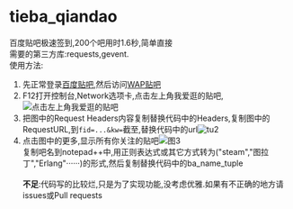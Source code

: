 # tieba_qiandao
百度贴吧极速签到,200个吧用时1.6秒,简单直接 <br />
需要的第三方库:requests,gevent.<br />
使用方法: <br />
1. 先正常登录[百度贴吧](tieba.baidu.com),然后访问[WAP贴吧](http://wapp.baidu.com/)<br />
2. F12打开控制台,Network选项卡,点击左上角我爱逛的贴吧,![点击左上角我爱逛的贴吧](http://opgtctagy.bkt.clouddn.com/1.png)<br />
3. 把图中的Request Headers内容复制替换代码中的Headers,复制图中的RequestURL,到`fid=...&kw=`截至,替换代码中的url![tu2](http://opgtctagy.bkt.clouddn.com/2.png)<br />
4. 点击图中的更多,显示所有你关注的贴吧![图3](http://opgtctagy.bkt.clouddn.com/3.png)<br />
复制吧名到notepad++中,用正则表达式或其它方式转为("steam","图拉丁","Erlang"······)的形式,然后复制替换代码中的ba_name_tuple<br /><br />
**不足**:代码写的比较烂,只是为了实现功能,没考虑优雅.如果有不正确的地方请issues或Pull requests

